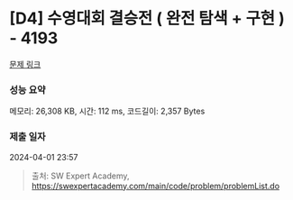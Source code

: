 # [D4] 수영대회 결승전 ( 완전 탐색 + 구현 ) - 4193 

[문제 링크](https://swexpertacademy.com/main/code/problem/problemDetail.do?contestProbId=AWKaG6_6AGQDFARV) 

### 성능 요약

메모리: 26,308 KB, 시간: 112 ms, 코드길이: 2,357 Bytes

### 제출 일자

2024-04-01 23:57



> 출처: SW Expert Academy, https://swexpertacademy.com/main/code/problem/problemList.do